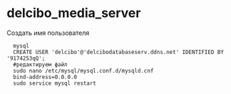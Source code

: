 # delcibo_media_server

Создать имя пользователя</br>
```
  mysql
  CREATE USER 'delcibo'@'delcibodatabaseserv.ddns.net' IDENTIFIED BY '9174253qQ';
  #редактируем файл 
  sudo nano /etc/mysql/mysql.conf.d/mysqld.cnf
  bind-address=0.0.0.0
  sudo service mysql restart

  
```

